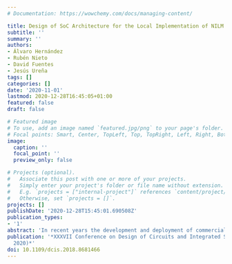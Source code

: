 ```yaml
---
# Documentation: https://wowchemy.com/docs/managing-content/

title: Design of SoC Architecture for the Local Implementation of NILM Techniques
subtitle: ''
summary: ''
authors:
- Álvaro Hernández
- Rubén Nieto
- David Fuentes
- Jesús Ureña
tags: []
categories: []
date: '2020-11-01'
lastmod: 2020-12-28T16:45:05+01:00
featured: false
draft: false

# Featured image
# To use, add an image named `featured.jpg/png` to your page's folder.
# Focal points: Smart, Center, TopLeft, Top, TopRight, Left, Right, BottomLeft, Bottom, BottomRight.
image:
  caption: ''
  focal_point: ''
  preview_only: false

# Projects (optional).
#   Associate this post with one or more of your projects.
#   Simply enter your project's folder or file name without extension.
#   E.g. `projects = ["internal-project"]` references `content/project/deep-learning/index.md`.
#   Otherwise, set `projects = []`.
projects: []
publishDate: '2020-12-28T15:45:01.690508Z'
publication_types:
- '1'
abstract: 'In recent years the development and deployment of commercial Smart Meters in most households in developed countries have spread the appearance of certain applications and methods, mainly related to the fields of Smart Grids and Internet of Things, where Non-Intrusive Load Monitoring (NILM) is one of the most well-known. It takes advantage of the capability of Smart Meters to acquire the electrical signals of a household or building in real time, in order to implement a set of techniques oriented to disaggregate the power consumption, according to the different electrical loads plugged in the facility. Previous works are often based on a cloud-computing approach, where samples are transferred straightforwardly from the local meter to the cloud for further analysis. This implies that the sampling rates are low in order to keep the required bandwidth reduced, thus constraining the final performance achieved in the load identification. This work presents the design of a System-on-Chip (SoC) architecture based on a Field-Programmable Gate Array (FPGA) device that can be installed locally at the input of the electrical installation from a house or building. It is able to manage data rates at high sampling frequencies and to implement in real time those algorithms proposed for the electrical signal processing and load classification. Experimental results have preliminary validated the proposed architecture.'
publication: '*XXXVII Conference on Design of Circuits and Integrated Systems (DCIS
  2020)*'
doi: 10.1109/dcis.2018.8681466
---
```


